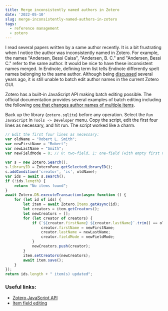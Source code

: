 ```yaml
---
title: Merge inconsistently named authors in Zotero
date: '2022-05-10'
slug: merge-inconsistently-named-authors-in-zotero
tags:
  - reference management
  - zotero
---
```


I read several papers written by a same author recently. It is a bit frustrating when I notice the author was inconsistently named in Zotero. For example, the names "Andersen, Bessi Caisa", "Andersen, B. C." and "Andersen, Bessi C." refer to the same author. It would be nice to have these inconsistent names merged. In Endnote, defining term list tells Endnote differently spelt names belonging to the same author. Although being [discussed](https://forums.zotero.org/discussion/74979/merge-inconsistently-named-authors) several years ago, it is still unable to batch edit author names in the current Zotero GUI. 

Zotero has a built-in JavaScript API making batch editing possible. The official documentation provides several examples of batch editing including the following [one that changes author names of multiple items](https://www.zotero.org/support/dev/client_coding/javascript_api#exampleitem_field_changes). 

Back up the library (`zotero.sqlite`) before any operation. Select the `Run JavaScript` in `Tools -> Developer` menu. Copy the script, edit the first four lines as necessary, and hit run. The script worked like a charm. 

``` js
// Edit the first four lines as necessary:
var oldName = "Robert L. Smith";
var newFirstName = "Robert";
var newLastName = "Smith";
var newFieldMode = 0; // 0: two-field, 1: one-field (with empty first name)
 
var s = new Zotero.Search();
s.libraryID = ZoteroPane.getSelectedLibraryID();
s.addCondition('creator', 'is', oldName);
var ids = await s.search();
if (!ids.length) {
    return "No items found";
}
await Zotero.DB.executeTransaction(async function () {
    for (let id of ids) {
        let item = await Zotero.Items.getAsync(id);
        let creators = item.getCreators();
        let newCreators = [];
        for (let creator of creators) {
        	if (`${creator.firstName} ${creator.lastName}`.trim() == oldName) {
        		creator.firstName = newFirstName;
        		creator.lastName = newLastName;
        		creator.fieldMode = newFieldMode;
        	}
        	newCreators.push(creator);
        }
        item.setCreators(newCreators);
        await item.save();
    }
});
return ids.length + " item(s) updated";
```

### Useful links:

* [Zotero JavaScript API](https://www.zotero.org/support/dev/client_coding/javascript_api)
* [Item field editing](https://blog.sciencenet.cn/home.php?mod=space&uid=331295&do=blog&id=1328555)
